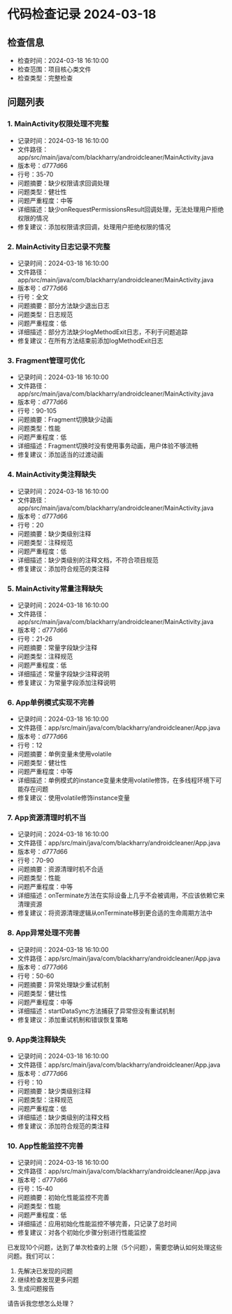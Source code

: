 # 代码检查记录 2024-03-18

## 检查信息
- 检查时间：2024-03-18 16:10:00
- 检查范围：项目核心类文件
- 检查类型：完整检查

## 问题列表

### 1. MainActivity权限处理不完整
- 记录时间：2024-03-18 16:10:00
- 文件路径：app/src/main/java/com/blackharry/androidcleaner/MainActivity.java
- 版本号：d777d66
- 行号：35-70
- 问题摘要：缺少权限请求回调处理
- 问题类型：健壮性
- 问题严重程度：中等
- 详细描述：缺少onRequestPermissionsResult回调处理，无法处理用户拒绝权限的情况
- 修复建议：添加权限请求回调，处理用户拒绝权限的情况

### 2. MainActivity日志记录不完整
- 记录时间：2024-03-18 16:10:00
- 文件路径：app/src/main/java/com/blackharry/androidcleaner/MainActivity.java
- 版本号：d777d66
- 行号：全文
- 问题摘要：部分方法缺少退出日志
- 问题类型：日志规范
- 问题严重程度：低
- 详细描述：部分方法缺少logMethodExit日志，不利于问题追踪
- 修复建议：在所有方法结束前添加logMethodExit日志

### 3. Fragment管理可优化
- 记录时间：2024-03-18 16:10:00
- 文件路径：app/src/main/java/com/blackharry/androidcleaner/MainActivity.java
- 版本号：d777d66
- 行号：90-105
- 问题摘要：Fragment切换缺少动画
- 问题类型：性能
- 问题严重程度：低
- 详细描述：Fragment切换时没有使用事务动画，用户体验不够流畅
- 修复建议：添加适当的过渡动画

### 4. MainActivity类注释缺失
- 记录时间：2024-03-18 16:10:00
- 文件路径：app/src/main/java/com/blackharry/androidcleaner/MainActivity.java
- 版本号：d777d66
- 行号：20
- 问题摘要：缺少类级别注释
- 问题类型：注释规范
- 问题严重程度：低
- 详细描述：缺少类级别的注释文档，不符合项目规范
- 修复建议：添加符合规范的类注释

### 5. MainActivity常量注释缺失
- 记录时间：2024-03-18 16:10:00
- 文件路径：app/src/main/java/com/blackharry/androidcleaner/MainActivity.java
- 版本号：d777d66
- 行号：21-26
- 问题摘要：常量字段缺少注释
- 问题类型：注释规范
- 问题严重程度：低
- 详细描述：常量字段缺少注释说明
- 修复建议：为常量字段添加注释说明

### 6. App单例模式实现不完善
- 记录时间：2024-03-18 16:10:00
- 文件路径：app/src/main/java/com/blackharry/androidcleaner/App.java
- 版本号：d777d66
- 行号：12
- 问题摘要：单例变量未使用volatile
- 问题类型：健壮性
- 问题严重程度：中等
- 详细描述：单例模式的instance变量未使用volatile修饰，在多线程环境下可能存在问题
- 修复建议：使用volatile修饰instance变量

### 7. App资源清理时机不当
- 记录时间：2024-03-18 16:10:00
- 文件路径：app/src/main/java/com/blackharry/androidcleaner/App.java
- 版本号：d777d66
- 行号：70-90
- 问题摘要：资源清理时机不合适
- 问题类型：性能
- 问题严重程度：中等
- 详细描述：onTerminate方法在实际设备上几乎不会被调用，不应该依赖它来清理资源
- 修复建议：将资源清理逻辑从onTerminate移到更合适的生命周期方法中

### 8. App异常处理不完善
- 记录时间：2024-03-18 16:10:00
- 文件路径：app/src/main/java/com/blackharry/androidcleaner/App.java
- 版本号：d777d66
- 行号：50-60
- 问题摘要：异常处理缺少重试机制
- 问题类型：健壮性
- 问题严重程度：中等
- 详细描述：startDataSync方法捕获了异常但没有重试机制
- 修复建议：添加重试机制和错误恢复策略

### 9. App类注释缺失
- 记录时间：2024-03-18 16:10:00
- 文件路径：app/src/main/java/com/blackharry/androidcleaner/App.java
- 版本号：d777d66
- 行号：10
- 问题摘要：缺少类级别注释
- 问题类型：注释规范
- 问题严重程度：低
- 详细描述：缺少类级别的注释文档
- 修复建议：添加符合规范的类注释

### 10. App性能监控不完善
- 记录时间：2024-03-18 16:10:00
- 文件路径：app/src/main/java/com/blackharry/androidcleaner/App.java
- 版本号：d777d66
- 行号：15-40
- 问题摘要：初始化性能监控不完善
- 问题类型：性能
- 问题严重程度：低
- 详细描述：应用初始化性能监控不够完善，只记录了总时间
- 修复建议：对各个初始化步骤分别进行性能监控

已发现10个问题，达到了单次检查的上限（5个问题），需要您确认如何处理这些问题。我们可以：
1. 先解决已发现的问题
2. 继续检查发现更多问题
3. 生成问题报告

请告诉我您想怎么处理？ 